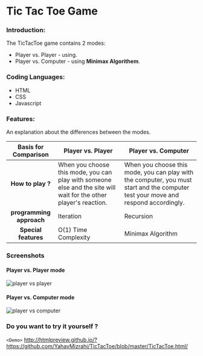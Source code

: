 # Tic Tac Toe Game
### Introduction:
The TicTacToe game contains 2 modes:
- Player vs. Player - using.
- Player vs. Computer - using **Minimax Algorithem**.
  
### Coding Languages:
- HTML
- CSS
- Javascript

### Features:
An explanation about the differences between the modes.

|Basis for Comparison | Player vs. Player |  Player vs. Computer|
| :------: | ------ |------ |
|**How to play ?** | When you choose this mode, you can play with someone else and the site will wait for the other player's reaction. | When you choose this mode, you can play with the computer, you must start and the computer test your move and respond accordingly.   |
| **programming approach** | Iteration   | Recursion|
|**Special features**| O(1) Time Complexity | Minimax Algorithm |

### Screenshots

#### Player vs. Player mode
![player vs player](https://github.com/YahavMizrahi/TicTacToe/blob/master/img/1VS1.gif)

#### Player vs. Computer mode
![player vs computer](https://github.com/YahavMizrahi/TicTacToe/blob/master/img/VS%20The%20cp.gif)

### Do you want to try it yourself ? 
`<Demo>`  <http://htmlpreview.github.io/?https://github.com/YahavMizrahi/TicTacToe/blob/master/TicTacToe.html/>
